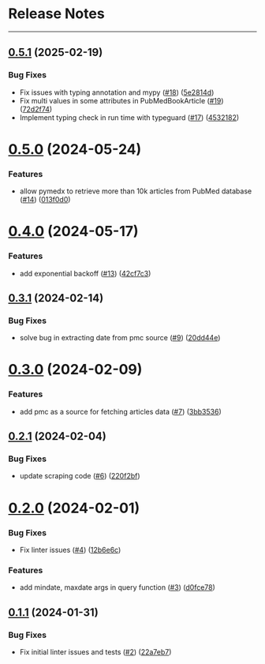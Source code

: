 # Release Notes
---

## [0.5.1](https://github.com/osl-incubator/pymedx/compare/0.5.0...0.5.1) (2025-02-19)


### Bug Fixes

* Fix issues with typing annotation and mypy ([#18](https://github.com/osl-incubator/pymedx/issues/18)) ([5e2814d](https://github.com/osl-incubator/pymedx/commit/5e2814d7b88c8104bfdd4d362251166ef4b01172))
* Fix multi values in some attributes in PubMedBookArticle ([#19](https://github.com/osl-incubator/pymedx/issues/19)) ([72d2f74](https://github.com/osl-incubator/pymedx/commit/72d2f745dc78e0a073b17c582e7cc688e4bef430))
* Implement typing check in run time with typeguard ([#17](https://github.com/osl-incubator/pymedx/issues/17)) ([4532182](https://github.com/osl-incubator/pymedx/commit/45321828e71c5731dc00d5aa9b5a1b5d990cd899))

# [0.5.0](https://github.com/osl-incubator/pymedx/compare/0.4.0...0.5.0) (2024-05-24)


### Features

* allow pymedx to retrieve more than 10k articles from PubMed database ([#14](https://github.com/osl-incubator/pymedx/issues/14)) ([013f0d0](https://github.com/osl-incubator/pymedx/commit/013f0d0ebac16cf79032e58c05c37368d36410e1))

# [0.4.0](https://github.com/osl-incubator/pymedx/compare/0.3.1...0.4.0) (2024-05-17)


### Features

* add exponential backoff ([#13](https://github.com/osl-incubator/pymedx/issues/13)) ([42cf7c3](https://github.com/osl-incubator/pymedx/commit/42cf7c3c57057cf11e07ccabce9292e1aa0d1052))

## [0.3.1](https://github.com/osl-incubator/pymedx/compare/0.3.0...0.3.1) (2024-02-14)


### Bug Fixes

* solve bug in extracting date from pmc source ([#9](https://github.com/osl-incubator/pymedx/issues/9)) ([20dd44e](https://github.com/osl-incubator/pymedx/commit/20dd44ed2f650d10738310c9847c8932f919ea39))

# [0.3.0](https://github.com/osl-incubator/pymedx/compare/0.2.1...0.3.0) (2024-02-09)


### Features

* add pmc as a source for fetching articles data ([#7](https://github.com/osl-incubator/pymedx/issues/7)) ([3bb3536](https://github.com/osl-incubator/pymedx/commit/3bb353627e3f9db0300f73d0084f174e0fedd48e))

## [0.2.1](https://github.com/osl-incubator/pymedx/compare/0.2.0...0.2.1) (2024-02-04)


### Bug Fixes

* update scraping code ([#6](https://github.com/osl-incubator/pymedx/issues/6)) ([220f2bf](https://github.com/osl-incubator/pymedx/commit/220f2bfee1e98b56cf998c9d157bdc7526a3aff3))

# [0.2.0](https://github.com/osl-incubator/pymedx/compare/0.1.1...0.2.0) (2024-02-01)


### Bug Fixes

* Fix linter issues ([#4](https://github.com/osl-incubator/pymedx/issues/4)) ([12b6e6c](https://github.com/osl-incubator/pymedx/commit/12b6e6c0c9be8df5cc9b53659c19e04e91da4ae9))


### Features

* add mindate, maxdate args in query function ([#3](https://github.com/osl-incubator/pymedx/issues/3)) ([d0fce78](https://github.com/osl-incubator/pymedx/commit/d0fce78737286d2bd2f77fa46deffd4292774d4d))

## [0.1.1](https://github.com/osl-incubator/pymedx/compare/0.1.0...0.1.1) (2024-01-31)


### Bug Fixes

* Fix initial linter issues and tests ([#2](https://github.com/osl-incubator/pymedx/issues/2)) ([22a7eb7](https://github.com/osl-incubator/pymedx/commit/22a7eb7091dd3e6baac71b9e276188bb39769262))

